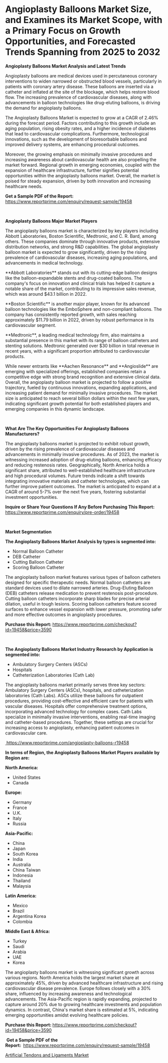 <p><h1>Angioplasty Balloons Market Size, and Examines its Market Scope, with a Primary Focus on Growth Opportunities, and Forecasted Trends Spanning from 2025 to 2032</h1></p><p><strong>Angioplasty Balloons Market Analysis and Latest Trends</strong></p>
<p><p>Angioplasty balloons are medical devices used in percutaneous coronary interventions to widen narrowed or obstructed blood vessels, particularly in patients with coronary artery disease. These balloons are inserted via a catheter and inflated at the site of the blockage, which helps restore blood flow. The increasing prevalence of cardiovascular diseases, along with advancements in balloon technologies like drug-eluting balloons, is driving the demand for angioplasty balloons.</p><p>The Angioplasty Balloons Market is expected to grow at a CAGR of 2.46% during the forecast period. Factors contributing to this growth include an aging population, rising obesity rates, and a higher incidence of diabetes that lead to cardiovascular complications. Furthermore, technological innovations, such as the development of bioresorbable balloons and improved delivery systems, are enhancing procedural outcomes. </p><p>Moreover, the growing emphasis on minimally invasive procedures and increasing awareness about cardiovascular health are also propelling the market forward. Regional growth in emerging economies, coupled with the expansion of healthcare infrastructure, further signifies potential opportunities within the angioplasty balloons market. Overall, the market is poised for steady expansion, driven by both innovation and increasing healthcare needs.</p></p>
<p><strong>Get a Sample PDF of the Report:&nbsp;</strong> <a href="https://www.reportprime.com/enquiry/request-sample/19458?utm_campaign=3430&utm_medium=2&utm_source=Github&utm_content=ia&utm_term=19032025&utm_id=angioplasty-balloons">https://www.reportprime.com/enquiry/request-sample/19458</a></p>
<p>&nbsp;</p>
<p><strong>Angioplasty Balloons Major Market Players</strong></p>
<p><p>The angioplasty balloons market is characterized by key players including Abbott Laboratories, Boston Scientific, Medtronic, and C. R. Bard, among others. These companies dominate through innovative products, extensive distribution networks, and strong R&D capabilities. The global angioplasty balloon market is expected to grow significantly, driven by the rising prevalence of cardiovascular diseases, increasing aging populations, and advancements in medical technology.</p><p>**Abbott Laboratories** stands out with its cutting-edge balloon designs like the balloon-expandable stents and drug-coated balloons. The company's focus on innovation and clinical trials has helped it capture a notable share of the market, contributing to its impressive sales revenue, which was around $43.1 billion in 2022.</p><p>**Boston Scientific** is another major player, known for its advanced balloon technologies like the EmboSphere and non-compliant balloons. The company has consistently reported growth, with sales reaching approximately $11.79 billion in 2022, driven by robust performance in its cardiovascular segment.</p><p>**Medtronic**, a leading medical technology firm, also maintains a substantial presence in this market with its range of balloon catheters and stenting solutions. Medtronic generated over $30 billion in total revenue in recent years, with a significant proportion attributed to cardiovascular products.</p><p>While newer entrants like **Aachen Resonance** and **Angioslide** are emerging with specialized offerings, established companies retain a competitive edge with strong brand recognition and extensive clinical data. Overall, the angioplasty balloon market is projected to follow a positive trajectory, fueled by continuous innovations, expanding applications, and increasing patient demand for minimally invasive procedures. The market size is anticipated to reach several billion dollars within the next few years, indicating significant growth potential for both established players and emerging companies in this dynamic landscape.</p></p>
<p>&nbsp;</p>
<p><strong>What Are The Key Opportunities For Angioplasty Balloons Manufacturers?</strong></p>
<p><p>The angioplasty balloons market is projected to exhibit robust growth, driven by the rising prevalence of cardiovascular diseases and advancements in minimally invasive procedures. As of 2023, the market is witnessing increased adoption of drug-eluting balloons, enhancing efficacy and reducing restenosis rates. Geographically, North America holds a significant share, attributed to well-established healthcare infrastructure and high procedural volumes. Future trends indicate a shift towards integrating innovative materials and catheter technologies, which can further improve patient outcomes. The market is anticipated to expand at a CAGR of around 5-7% over the next five years, fostering substantial investment opportunities.</p></p>
<p><strong>Inquire or Share Your Questions If Any Before Purchasing This Report:</strong> <a href="https://www.reportprime.com/enquiry/pre-order/19458?utm_campaign=3430&utm_medium=2&utm_source=Github&utm_content=ia&utm_term=19032025&utm_id=angioplasty-balloons">https://www.reportprime.com/enquiry/pre-order/19458</a></p>
<p>&nbsp;</p>
<p><strong>Market Segmentation</strong></p>
<p><strong>The Angioplasty Balloons Market Analysis by types is segmented into:</strong></p>
<p><ul><li>Normal Balloon Catheter</li><li>DEB Catheter</li><li>Cutting Balloon Catheter</li><li>Scoring Balloon Catheter</li></ul></p>
<p><p>The angioplasty balloon market features various types of balloon catheters designed for specific therapeutic needs. Normal balloon catheters are standard devices used to dilate narrowed arteries. Drug-Eluting Balloon (DEB) catheters release medication to prevent restenosis post-procedure. Cutting balloon catheters incorporate sharp blades for precise arterial dilation, useful in tough lesions. Scoring balloon catheters feature scored surfaces to enhance vessel expansion with lower pressure, promoting safer and more effective outcomes in angioplasty procedures.</p></p>
<p><strong>Purchase this Report:&nbsp;</strong><a href="https://www.reportprime.com/checkout?id=19458&price=3590&utm_campaign=3430&utm_medium=2&utm_source=Github&utm_content=ia&utm_term=19032025&utm_id=angioplasty-balloons">https://www.reportprime.com/checkout?id=19458&price=3590</a></p>
<p>&nbsp;</p>
<p><strong>The Angioplasty Balloons Market Industry Research by Application is segmented into:</strong></p>
<p><ul><li>Ambulatory Surgery Centers (ASCs)</li><li>Hospitals</li><li>Catheterization Laboratories (Cath Lab)</li></ul></p>
<p><p>The angioplasty balloons market primarily serves three key sectors: Ambulatory Surgery Centers (ASCs), hospitals, and catheterization laboratories (Cath Labs). ASCs utilize these balloons for outpatient procedures, providing cost-effective and efficient care for patients with vascular diseases. Hospitals offer comprehensive treatment options, incorporating advanced technology for complex cases. Cath Labs specialize in minimally invasive interventions, enabling real-time imaging and catheter-based procedures. Together, these settings are crucial for increasing access to angioplasty, enhancing patient outcomes in cardiovascular care.</p></p>
<p><a href="https://www.reportprime.com/angioplasty-balloons-r19458?utm_campaign=3430&utm_medium=2&utm_source=Github&utm_content=ia&utm_term=19032025&utm_id=angioplasty-balloons">&nbsp;https://www.reportprime.com/angioplasty-balloons-r19458</a></p>
<p><strong>In terms of Region, the Angioplasty Balloons Market Players available by Region are:</strong></p>
<p>
    <p> <strong> North America: </strong>
        <ul>
            <li>United States</li>
            <li>Canada</li>
        </ul>
        </p> 
    <p> <strong> Europe: </strong>
        <ul>
            <li>Germany</li>
            <li>France</li>
            <li>U.K.</li>
            <li>Italy</li>
            <li>Russia</li>
        </ul>
        </p> 
    <p> <strong> Asia-Pacific: </strong>
        <ul>
            <li>China</li>
            <li>Japan</li>
            <li>South Korea</li>
            <li>India</li>
            <li>Australia</li>
            <li>China Taiwan</li>
            <li>Indonesia</li>
            <li>Thailand</li>
            <li>Malaysia</li>
        </ul>
        </p> 
    <p> <strong> Latin America: </strong>
        <ul>
            <li>Mexico</li>
            <li>Brazil</li>
            <li>Argentina Korea</li>
            <li>Colombia</li>
        </ul>
        </p> 
    <p> <strong> Middle East & Africa: </strong>
        <ul>
            <li>Turkey</li>
            <li>Saudi</li>
            <li>Arabia</li>
            <li>UAE</li>
            <li>Korea</li>
        </ul>
    </p>
    </p>
<p><p>The angioplasty balloons market is witnessing significant growth across various regions. North America holds the largest market share at approximately 45%, driven by advanced healthcare infrastructure and rising cardiovascular disease prevalence. Europe follows closely with a 30% share, influenced by increasing awareness and technological advancements. The Asia-Pacific region is rapidly expanding, projected to capture around 20% due to growing healthcare investments and population dynamics. In contrast, China's market share is estimated at 5%, indicating emerging opportunities amidst evolving healthcare policies.</p></p>
<p><strong>Purchase this Report: </strong><a href="https://www.reportprime.com/checkout?id=19458&price=3590&utm_campaign=3430&utm_medium=2&utm_source=Github&utm_content=ia&utm_term=19032025&utm_id=angioplasty-balloons">https://www.reportprime.com/checkout?id=19458&price=3590</a></p>
<p>&nbsp;<strong>Get a Sample PDF of the Report:&nbsp;&nbsp;</strong><a href="https://www.reportprime.com/enquiry/request-sample/19458?utm_campaign=3430&utm_medium=2&utm_source=Github&utm_content=ia&utm_term=19032025&utm_id=angioplasty-balloons">https://www.reportprime.com/enquiry/request-sample/19458</a></p>
<p><strong></strong></p>
<p><p><a href="https://github.com/nkomdaumis16/Market-Research-Report-List-1/blob/main/artificial-tendons-and-ligaments-market.md?utm_campaign=3430&utm_medium=2&utm_source=Github&utm_content=ia&utm_term=19032025&utm_id=angioplasty-balloons">Artificial Tendons and Ligaments Market</a></p></p>
